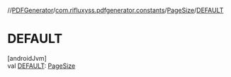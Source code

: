 //[PDFGenerator](../../../index.md)/[com.rifluxyss.pdfgenerator.constants](../index.md)/[PageSize](index.md)/[DEFAULT](-d-e-f-a-u-l-t.md)

# DEFAULT

[androidJvm]\
val [DEFAULT](-d-e-f-a-u-l-t.md): [PageSize](index.md)
